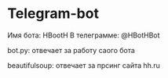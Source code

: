 # Telegram-bot

Имя бота: HBootH
В телеграмме: @HBotHBot

bot.py: отвечает за работу саого бота

beautifulsoup: отвечает за прсинг сайта hh.ru
